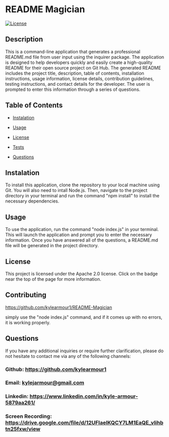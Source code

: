 # README Magician

    

  
  [![License](https://img.shields.io/badge/License-Apache_2.0-blue.svg)](https://opensource.org/licenses/Apache-2.0)
  
  

  ## Description

  This is a command-line application that generates a professional README.md file from user input using the inquirer package. The application is designed to help developers quickly and easily create a high-quality README for their open source project on Git Hub. The generated README includes the project title, description, table of contents, installation instructions, usage information, license details, contribution guidelines, testing instructions, and contact details for the developer. The user is prompted to enter this information through a series of questions.

  ## Table of Contents

  - [Instalation](#instalation)
  
  - [Usage](#usage)

  - [License](#license)

  - [Tests](#tests)

  - [Questions](#questions)

  ## Instalation

  To install this application, clone the repository to your local machine using Git. You will also need to intall Node.js. Then, navigate to the project directory in your terminal and run the command "npm install" to install the necessary dependencies.


  ## Usage


  To use the application, run the command "node index.js" in your terminal. This will launch the application and prompt you to enter the necessary information. Once you have answered all of the questions, a README.md file will be generated in the project directory.
  

  ## License 


  This project is licensed under the Apache 2.0 license. Click on the badge near the top of the page for more information.
  



  ## Contributing 

  https://github.com/kylearmour1/README-Magician

  

  simply use the "node index.js" command, and if it comes up with no errors, it is working properly.



  ## Questions
  If you have any additional inquiries or require further clarification, please do not hesitate to contact me via any of the following channels:

  
  ### Github: https://github.com/kylearmour1
  ### Email:  [kylejarmour@gmail.com](mailto:kylejarmour@gmail.com)
  ### Linkedin: https://www.linkedin.com/in/kyle-armour-5879aa261/



  ### Screen Recording: https://drive.google.com/file/d/12UFIaelKQCY7LM1EaQE_vIihbtn25fxw/view



